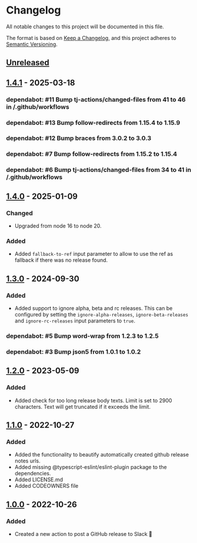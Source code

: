 # Changelog

All notable changes to this project will be documented in this file.

The format is based on [Keep a Changelog](https://keepachangelog.com/en/1.0.0/),
and this project adheres to [Semantic Versioning](https://semver.org/spec/v2.0.0.html).

## [Unreleased]

## [1.4.1] - 2025-03-18

### dependabot: \#11 Bump tj-actions/changed-files from 41 to 46 in /.github/workflows

### dependabot: \#13 Bump follow-redirects from 1.15.4 to 1.15.9

### dependabot: \#12 Bump braces from 3.0.2 to 3.0.3

### dependabot: \#7 Bump follow-redirects from 1.15.2 to 1.15.4

### dependabot: \#6 Bump tj-actions/changed-files from 34 to 41 in /.github/workflows

## [1.4.0] - 2025-01-09

### Changed

- Upgraded from node 16 to node 20.

### Added

- Added `fallback-to-ref` input parameter to allow to use the ref as fallback if there was no release found.

## [1.3.0] - 2024-09-30

### Added

- Added support to ignore alpha, beta and rc releases. This can be configured by setting the `ignore-alpha-releases`, `ignore-beta-releases` and `ignore-rc-releases` input parameters to `true`.

### dependabot: \#5 Bump word-wrap from 1.2.3 to 1.2.5

### dependabot: \#3 Bump json5 from 1.0.1 to 1.0.2

## [1.2.0] - 2023-05-09

### Added

- Added check for too long release body texts. Limit is set to 2900 characters. Text will get truncated if it exceeds the limit.

## [1.1.0] - 2022-10-27

### Added

- Added the functionality to beautify automatically created github release notes urls.
- Added missing @typescript-eslint/eslint-plugin package to the dependencies.
- Added LICENSE.md
- Added CODEOWNERS file

## [1.0.0] - 2022-10-26

### Added

- Created a new action to post a GitHub release to Slack :tada:

[unreleased]: https://github.com/neolution-ch/action-release-notifier/compare/v1.4.1...HEAD
[1.4.1]: https://github.com/neolution-ch/action-release-notifier/compare/v1.4.0-5-g6b58a3ef53ca89556c9a1a5a71ee371f6d245438...v1.4.1
[1.4.0]: https://github.com/neolution-ch/action-release-notifier/compare/v1.3.0-1-gebb2be14b5687a1db7c4c99cd952fdd08d045b51...v1.4.0
[1.3.0]: https://github.com/neolution-ch/action-release-notifier/compare/v1.2.0...v1.3.0
[1.2.0]: https://github.com/neolution-ch/action-release-notifier/compare/v1...v1.2.0
[1.1.0]: https://github.com/neolution-ch/action-release-notifier/compare/v1.0.0...v1.1.0
[1.0.0]: https://github.com/neolution-ch/action-release-notifier/releases/tag/v1.0.0
